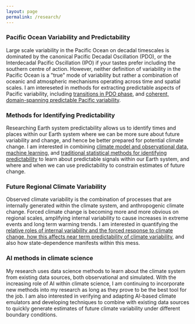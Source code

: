 ```yaml
---
layout: page
permalink: /research/
---
```


### Pacific Ocean Variability and Predictability
Large scale variability in the Pacific Ocean on decadal timescales is dominated by the canonical Pacific Decadal Oscillation (PDO), or the Interdecadal Pacific Oscillation (IPO) if your tastes prefer including the southern centre of action. However, neither definition of variability in the Pacific Ocean is a "true" mode of variability but rather a combination of oceanic and atmospheric mechanisms operating across time and spatial scales. I am intereseted in methods for extracting predictable aspects of Pacific variability, including [transitions in PDO phase](https://agupubs.onlinelibrary.wiley.com/doi/full/10.1029/2021GL095392), and [coherent, domain-spanning predictable Pacific variability](https://essopenarchive.org/doi/full/10.22541/essoar.172748543.36409823).

### Methods for Identifying Predictability
Researching Earth system predictability allows us to identify times and places within our Earth system where we can be more sure about future variability and change, and hence be better prepared for potential climate change. I am interested in combining [climate model and observational data, 
 machine learning](https://agupubs.onlinelibrary.wiley.com/doi/full/10.1029/2022GL098635), and [traditional statistical methods for identifying predictability]((https://essopenarchive.org/doi/full/10.22541/essoar.172748543.36409823)) to learn about predictable signals within our Earth system, and where and when we can use predictability to constrain estimates of future change.

### Future Regional Climate Variability
Observed climate variability is the combination of processes that are internally generated within the climate system, and anthropogenic climate change. Forced climate change is becoming more and more obvious on regional scales, amplifying internal variability to cause increases in extreme events and long term warming trends. I am interested in quantifying the [relative roles of internal variability and the forced response to climate change, how this affects near term predictability of climate variability](https://iopscience.iop.org/article/10.1088/1748-9326/acfdbc/meta), and also how state-dependence manifests within this mess. 

### AI methods in climate science
My research uses data science methods to learn about the climate system from existing data sources, both observational and simulated. With the increasing role of AI within climate science, I am continuing to incorporate new methods into my research as long as they prove to be the best tool for the job. I am also interested in verifying and adapting AI-based climate emulators and developing techniques to combine with existing data sources to quickly generate estimates of future climate variability under different boundary conditions.

